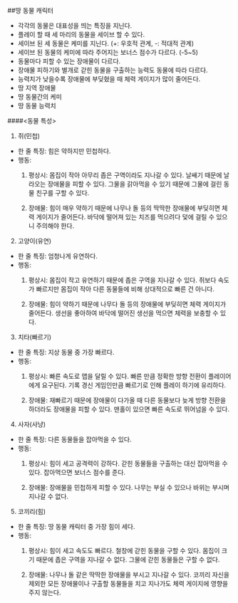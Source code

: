 ##땅 동물 캐릭터

* 각각의 동물은 대표성을 띄는 특징을 지닌다.
* 플레이 할 때 세 마리의 동물을 세이브 할 수 있다.
* 세이브 된 세 동물은 케미를 지닌다. (+: 우호적 관계, -: 적대적 관계)
* 세이브 된 동물의 케미에 따라 주어지는 보너스 점수가 다르다. (-5~5)
* 동물마다 피할 수 있는 장애물이 다르다.
* 장애물 피하기와 별개로 갇힌 동물을 구출하는 능력도 동물에 따라 다르다.
* 능력치가 낮을수록 장애물에 부딪혔을 때 체력 게이지가 많이 줄어든다.
* 땅 지역 장애물
* 땅 동물간의 케미
* 땅 동물 능력치

####<동물 특성>
1. 쥐(민첩)

* 한 줄 특징: 힘은 약하지만 민첩하다.
* 행동:
  1) 평상시: 몸집이 작아 아무리 좁은 구역이라도 지나갈 수 있다.
  날쌔기 때문에 날라오는 장애물을 피할 수 있다.
  그물을 갉아먹을 수 있기 때문에 그물에 걸린 동물 친구를 구할 수 있다.

  2) 장애물: 힘이 매우 약하기 때문에 나무나 돌 등의 딱딱한 장애물에 부딪히면 체력 게이지가 줄어든다.
  바닥에 떨어져 있는 치즈를 먹으려다 덫에 걸릴 수 있으니 주의해야 한다.

2. 고양이(유연)
* 한 줄 특징: 엄청나게 유연하다.
* 행동:
  1) 평상시: 몸집이 작고 유연하기 때문에 좁은 구역을 지나갈 수 있다.
  쥐보다 속도가 빠르지만 몸집이 작아 다른 동물들에 비해 상대적으로 빠른 건 아니다.

  2) 장애물: 힘이 약하기 때문에 나무다 돌 등의 장애물에 부딪히면 체력 게이지가 줄어든다.
  생선을 좋아하여 바닥에 떨어진 생선을 먹으면 체력을 보충할 수 있다.

3. 치타(빠르기)
* 한 줄 특징: 지상 동물 중 가장 빠르다.
* 행동:
  1) 평상시: 빠른 속도로 맵을 달릴 수 있다.
  빠른 만큼 정확한 방향 전환이 플레이어에게 요구된다.
  기록 경신 게임인만큼 빠르기로 인해 플레이 하기에 유리하다.

  2) 장애물: 재빠르기 때문에 장애물이 다가올 때 다른 동물보다 늦게 방향 전환을 하더라도 장애물을 피할 수 있다.
  맨홀이 있으면 빠른 속도로 뛰어넘을 수 있다.

4. 사자(사냥)
* 한 줄 특징: 다른 동물들을 잡아먹을 수 있다.
* 행동:
  1) 평상시: 힘이 세고 공격력이 강하다.
  갇힌 동물들을 구출하는 대신 잡아먹을 수 있다. 잡아먹으면 보너스 점수를 준다.

  2) 장애물: 장애물을 민첩하게 피할 수 있다.
  나무는 부실 수 있으나 바위는 부시며 지나갈 수 없다.

5. 코끼리(힘)
* 한 줄 특징: 땅 동물 캐릭터 중 가장 힘이 세다.
* 행동:
  1) 평상시: 힘이 세고 속도도 빠르다.
  철창에 갇힌 동물을 구할 수 있다.
  몸집이 크기 때문에 좁은 구역을 지나갈 수 없다.
  그물에 갇힌 동물들은 구할 수 없다.

  2) 장애물: 나무나 돌 같은 딱딱한 장애물을 부시고 지나갈 수 있다.
  코끼리 자신을 제외한 모든 장애물이나 구출할 동물들을 치고 지나가도 체력 게이지에 영향을 주지 않는다.
